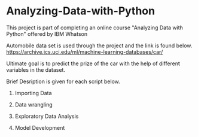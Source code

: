 # Analyzing-Data-with-Python
This project is part of completing an online course "Analyzing Data with Python" offered by IBM Whatson

Automobile data set is used through the project and the link is found below. 
https://archive.ics.uci.edu/ml/machine-learning-databases/car/

Ultimate goal is to predict the prize of the car with the help of different variables in the dataset. 

Brief Desription is given for each script below. 

1. Importing Data

2. Data wrangling

3. Exploratory Data Analysis

4. Model Development


